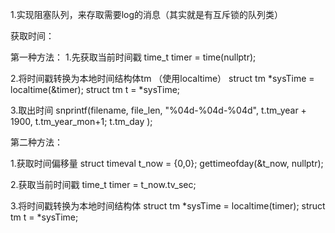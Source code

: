 1.实现阻塞队列，来存取需要log的消息（其实就是有互斥锁的队列类）



获取时间：

第一种方法：
1.先获取当前时间戳
time_t timer = time(nullptr);

2.将时间戳转换为本地时间结构体tm  （使用localtime）
struct tm *sysTime = localtime(&timer);
struct tm t = *sysTime;

3.取出时间
snprintf(filename, file_len, "%04d-%04d-%04d", t.tm_year + 1900, t.tm_year_mon+1; t.tm_day );



第二种方法：

1.获取时间偏移量
struct timeval t_now = {0,0};
gettimeofday(&t_now, nullptr);

2.获取当前时间戳
time_t timer = t_now.tv_sec;

3.将时间戳转换为本地时间结构体
struct tm *sysTime = localtime(timer);
struct tm t = *sysTime;